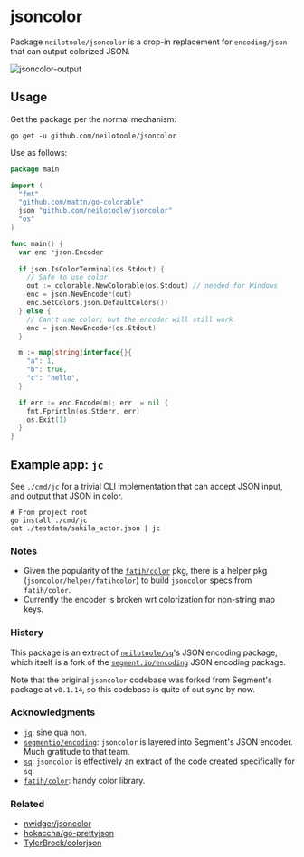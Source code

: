 # jsoncolor

Package `neilotoole/jsoncolor` is a drop-in replacement for `encoding/json`
that can output colorized JSON.

![jsoncolor-output](https://github.com/neilotoole/jsoncolor/wiki/images/jsoncolor-example-output.png)

## Usage

Get the package per the normal mechanism:

```shell
go get -u github.com/neilotoole/jsoncolor
```

Use as follows:

```go
package main

import (
  "fmt"
  "github.com/mattn/go-colorable"
  json "github.com/neilotoole/jsoncolor"
  "os"
)

func main() {
  var enc *json.Encoder
  
  if json.IsColorTerminal(os.Stdout) {
    // Safe to use color
    out := colorable.NewColorable(os.Stdout) // needed for Windows
    enc = json.NewEncoder(out)
    enc.SetColors(json.DefaultColors())
  } else {
    // Can't use color; but the encoder will still work
    enc = json.NewEncoder(os.Stdout)
  }

  m := map[string]interface{}{
    "a": 1,
    "b": true,
    "c": "hello",
  }

  if err := enc.Encode(m); err != nil {
    fmt.Fprintln(os.Stderr, err)
    os.Exit(1)
  }
}
```


## Example app: `jc`

See `./cmd/jc` for a trivial CLI implementation that can accept JSON input,
and output that JSON in color.

```shell
# From project root
go install ./cmd/jc
cat ./testdata/sakila_actor.json | jc
```

### Notes

- Given the popularity of the [`fatih/color`](https://github.com/fatih/color) pkg, there is
  a helper pkg (`jsoncolor/helper/fatihcolor`) to build `jsoncolor` specs
  from `fatih/color`.
- Currently the encoder is broken wrt colorization for non-string map keys.


### History

This package is an extract of [`neilotoole/sq`](https://github.com/neilotoole/sq)'s JSON encoding
package, which itself is a fork of the [`segment.io/encoding`](https://github.com/segmentio/encoding) JSON
encoding package.

Note that the original `jsoncolor` codebase was forked from Segment's package at `v0.1.14`, so
this codebase is quite of out sync by now.

### Acknowledgments

- [`jq`](https://stedolan.github.io/jq/): sine qua non.
- [`segmentio/encoding`](https://github.com/segmentio/encoding): `jsoncolor` is layered into Segment's JSON encoder. Much gratitude to that team.
- [`sq`](https://github.com/neilotoole/sq): `jsoncolor` is effectively an extract of the code created specifically for `sq`.
- [`fatih/color`](https://github.com/fatih/color): handy color library.

### Related

- [nwidger/jsoncolor](https://github.com/nwidger/jsoncolor)
- [hokaccha/go-prettyjson](https://github.com/hokaccha/go-prettyjson)
- [TylerBrock/colorjson](https://github.com/TylerBrock/colorjson)


